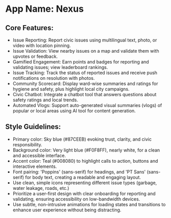 # **App Name**: Nexus

## Core Features:

- Issue Reporting: Report civic issues using multilingual text, photo, or video with location pinning.
- Issue Validation: View nearby issues on a map and validate them with upvotes or feedback.
- Gamified Engagement: Earn points and badges for reporting and validating issues; view leaderboard rankings.
- Issue Tracking: Track the status of reported issues and receive push notifications on resolution with photos.
- Community Scorecard: Display ward-wise summaries and ratings for hygiene and safety, plus highlight local city campaigns.
- Civic Chatbot: Integrate a chatbot tool that answers questions about safety ratings and local trends.
- Automated Vlogs: Support auto-generated visual summaries (vlogs) of popular or local areas using AI tool for content generation.

## Style Guidelines:

- Primary color: Sky blue (#87CEEB) evoking trust, clarity, and civic responsibility.
- Background color: Very light blue (#F0F8FF), nearly white, for a clean and accessible interface.
- Accent color: Teal (#008080) to highlight calls to action, buttons and interactive elements.
- Font pairing: 'Poppins' (sans-serif) for headings, and 'PT Sans' (sans-serif) for body text, creating a readable and engaging layout.
- Use clean, simple icons representing different issue types (garbage, water leakage, roads, etc.)
- Prioritize a user-first design with clear onboarding for reporting and validating, ensuring accessibility on low-bandwidth devices.
- Use subtle, non-intrusive animations for loading states and transitions to enhance user experience without being distracting.
